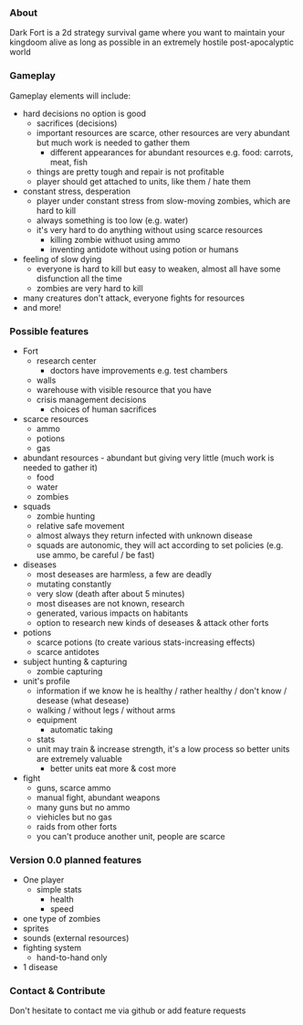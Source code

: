 ### About
Dark Fort is a 2d strategy survival game where you want to maintain your kingdoom alive as long as possible in an extremely hostile post-apocalyptic world

### Gameplay
Gameplay elements will include:
* hard decisions no option is good
    * sacrifices (decisions)
    * important resources are scarce, other resources are very abundant but much work is needed to gather them
        * different appearances for abundant resources e.g. food: carrots, meat, fish
    * things are pretty tough and repair is not profitable
    * player should get attached to units, like them / hate them
* constant stress, desperation
    * player under constant stress from slow-moving zombies, which are hard to kill
    * always something is too low (e.g. water)
    * it's very hard to do anything without using scarce resources
        * killing zombie withuot using ammo
        * inventing antidote without using potion or humans
* feeling of slow dying
    * everyone is hard to kill but easy to weaken, almost all have some disfunction all the time
    * zombies are very hard to kill
* many creatures don't attack, everyone fights for resources
* and more!

### Possible features
- Fort
    - research center
        - doctors have improvements e.g. test chambers
    - walls
    - warehouse with visible resource that you have
    - crisis management decisions
        - choices of human sacrifices
- scarce resources
    - ammo
    - potions
    - gas
- abundant resources - abundant but giving very little (much work is needed to gather it)
    - food
    - water
    - zombies
- squads
    - zombie hunting
    - relative safe movement
    - almost always they return infected with unknown disease
    - squads are autonomic, they will act according to set policies (e.g. use ammo, be careful / be fast)
- diseases
    - most deseases are harmless, a few are deadly
    - mutating constantly
    - very slow (death after about 5 minutes)
    - most diseases are not known, research
    - generated, various impacts on habitants
    - option to research new kinds of deseases & attack other forts
- potions
     - scarce potions (to create various stats-increasing effects)
     - scarce antidotes
- subject hunting & capturing
    - zombie capturing
- unit's profile
    - information if we know he is healthy / rather healthy / don't know / desease (what desease)
    - walking / without legs / without arms
    - equipment
       - automatic taking
    - stats
    - unit may train & increase strength, it's a low process so better units are extremely valuable
      - better units eat more & cost more
 - fight
    - guns, scarce ammo
    - manual fight, abundant weapons
    - many guns but no ammo
    - viehicles but no gas
    - raids from other forts
    - you can't produce another unit, people are scarce

### Version 0.0 planned features
- One player    
    - simple stats
        - health
        - speed
- one type of zombies
- sprites
- sounds (external resources)
- fighting system
    - hand-to-hand only
- 1 disease

### Contact & Contribute
Don't hesitate to contact me via github or add feature requests
